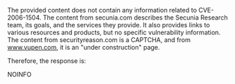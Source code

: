 The provided content does not contain any information related to CVE-2006-1504. The content from secunia.com describes the Secunia Research team, its goals, and the services they provide. It also provides links to various resources and products, but no specific vulnerability information. The content from securityreason.com is a CAPTCHA, and from www.vupen.com, it is an "under construction" page.

Therefore, the response is:

NOINFO